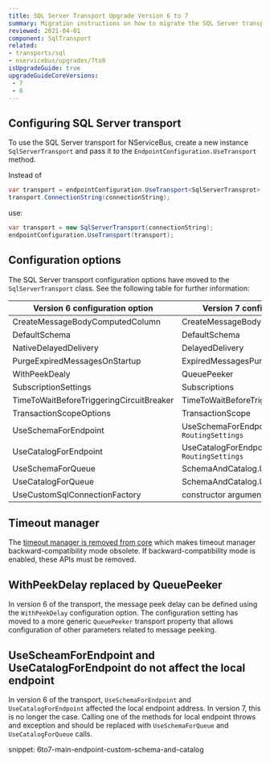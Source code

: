 ```yaml
---
title: SQL Server Transport Upgrade Version 6 to 7
summary: Migration instructions on how to migrate the SQL Server transport from version 6 to version 7
reviewed: 2021-04-01
component: SqlTransport
related:
- transports/sql
- nservicebus/upgrades/7to8
isUpgradeGuide: true
upgradeGuideCoreVersions:
 - 7
 - 8
---
```


## Configuring SQL Server transport

To use the SQL Server transport for NServiceBus, create a new instance `SqlServerTransport` and pass it to the `EndpointConfiguration.UseTransport` method.

Instead of

```csharp
var transport = endpointConfiguration.UseTransport<SqlServerTransprot>();
transport.ConnectionString(connectionString);
```

use:

```csharp
var transport = new SqlServerTransport(connectionString);
endpointConfiguration.UseTransport(transport);
```

## Configuration options

The SQL Server transport configuration options have moved to the `SqlServerTransport` class. See the following table for further information:

| Version 6 configuration option | Version 7 configuration option |
| --- | --- |
| CreateMessageBodyComputedColumn | CreateMessageBodyComputedColumn |
| DefaultSchema | DefaultSchema |
| NativeDelayedDelivery | DelayedDelivery|
| PurgeExpiredMessagesOnStartup | ExpiredMessagesPurger.PurgeOnStartup |
| WithPeekDealy | QueuePeeker |
| SubscriptionSettings | Subscriptions |
| TimeToWaitBeforeTriggeringCircuitBreaker | TimeToWaitBeforeTriggeringCircuitBreaker |
| TransactionScopeOptions | TransactionScope |
| UseSchemaForEndpoint| UseSchemaForEndpoint on `RoutingSettings`|
| UseCatalogForEndpoint | UseCatalogForEndpoint on `RoutingSettings` |
| UseSchemaForQueue | SchemaAndCatalog.UseSchemaForQueue |
| UseCatalogForQueue | SchemaAndCatalog.UseCatalogForQueue |
| UseCustomSqlConnectionFactory | constructor argument |

## Timeout manager

The [timeout manager is removed from core](/nservicebus/upgrades/7to8/#timeout-manager-removed) which makes timeout manager backward-compatibility mode obsolete. If backward-compatibility mode is enabled, these APIs must be removed.

## WithPeekDelay replaced by QueuePeeker

In version 6 of the transport, the message peek delay can be defined using the `WithPeekDelay` configuration option. The configuration setting has moved to a more generic `QueuePeeker` transport property that allows configuration of other parameters related to message peeking.

## UseScheamForEndpoint and UseCatalogForEndpoint do not affect the local endpoint

In version 6 of the transport, `UseSchemaForEndpoint` and `UseCatalogForEndpoint` affected the local endpoint address. In version 7, this is no longer the case. Calling one of the methods for local endpoint throws and exception and should be replaced with `UseSchemaForQueue` and `UseCatalogForQueue` calls.

snippet: 6to7-main-endpoint-custom-schema-and-catalog
